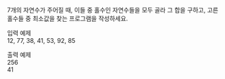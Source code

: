 7개의 자연수가 주어질 때, 이들 중 홀수인 자연수들을 모두 골라 그 합을 구하고, 고른 홀수들 중 최소값을 찾는 프로그램을 작성하세요.

입력 예제  
12, 77, 38, 41, 53, 92, 85

출력 예제  
256  
41